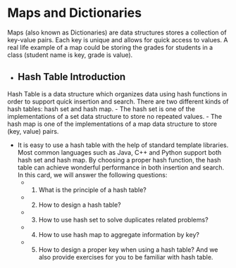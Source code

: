 
# Maps and Dictionaries
  Maps (also known as Dictionaries) are data structures stores a collection of key-value pairs. Each key is unique and allows for quick access to values. A real life example of a map could be storing the grades for students in a class (student name is key, grade is value).
  - ## Hash Table Introduction
  Hash Table is a data structure which organizes data using hash functions in order to support quick insertion and search.
  There are two different kinds of hash tables: hash set and hash map.
    - The hash set is one of the implementations of a set data structure to store no repeated values.
    - The hash map is one of the implementations of a map data structure to store (key, value) pairs.
  - It is easy to use a hash table with the help of standard template libraries. Most common languages such as Java, C++ and Python support both hash set and hash map.
  By choosing a proper hash function, the hash table can achieve wonderful performance in both insertion and search.
  In this card, we will answer the following questions:
    - 1. What is the principle of a hash table?
    - 2. How to design a hash table?
    - 3. How to use hash set to solve duplicates related problems?
    - 4. How to use hash map to aggregate information by key?
    - 5. How to design a proper key when using a hash table?
  And we also provide exercises for you to be familiar with hash table.